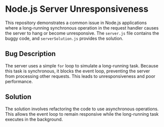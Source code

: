 # Node.js Server Unresponsiveness

This repository demonstrates a common issue in Node.js applications where a long-running synchronous operation in the request handler causes the server to hang or become unresponsive.  The `server.js` file contains the buggy code, and `serverSolution.js` provides the solution.

## Bug Description

The server uses a simple `for` loop to simulate a long-running task.  Because this task is synchronous, it blocks the event loop, preventing the server from processing other requests.  This leads to unresponsiveness and poor performance.

## Solution

The solution involves refactoring the code to use asynchronous operations.  This allows the event loop to remain responsive while the long-running task executes in the background.